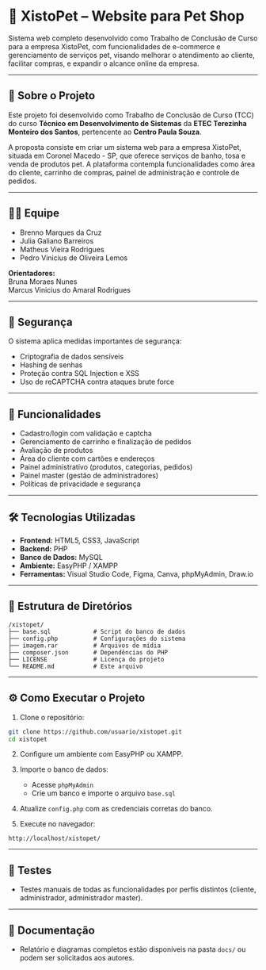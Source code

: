 
# 🐾 XistoPet – Website para Pet Shop

Sistema web completo desenvolvido como Trabalho de Conclusão de Curso para a empresa XistoPet, com funcionalidades de e-commerce e gerenciamento de serviços pet, visando melhorar o atendimento ao cliente, facilitar compras, e expandir o alcance online da empresa.

---

## 📘 Sobre o Projeto

Este projeto foi desenvolvido como Trabalho de Conclusão de Curso (TCC) do curso **Técnico em Desenvolvimento de Sistemas** da **ETEC Terezinha Monteiro dos Santos**, pertencente ao **Centro Paula Souza**.

A proposta consiste em criar um sistema web para a empresa XistoPet, situada em Coronel Macedo - SP, que oferece serviços de banho, tosa e venda de produtos pet. A plataforma contempla funcionalidades como área do cliente, carrinho de compras, painel de administração e controle de pedidos.

---

## 👨‍💻 Equipe

- Brenno Marques da Cruz  
- Julia Galiano Barreiros  
- Matheus Vieira Rodrigues  
- Pedro Vinicius de Oliveira Lemos  

**Orientadores:**  
Bruna Moraes Nunes  
Marcus Vinicius do Amaral Rodrigues

---

## 🔐 Segurança

O sistema aplica medidas importantes de segurança:
- Criptografia de dados sensíveis
- Hashing de senhas
- Proteção contra SQL Injection e XSS
- Uso de reCAPTCHA contra ataques brute force

---

## 🚀 Funcionalidades

- Cadastro/login com validação e captcha
- Gerenciamento de carrinho e finalização de pedidos
- Avaliação de produtos
- Área do cliente com cartões e endereços
- Painel administrativo (produtos, categorias, pedidos)
- Painel master (gestão de administradores)
- Políticas de privacidade e segurança

---

## 🛠 Tecnologias Utilizadas

- **Frontend:** HTML5, CSS3, JavaScript  
- **Backend:** PHP  
- **Banco de Dados:** MySQL  
- **Ambiente:** EasyPHP / XAMPP  
- **Ferramentas:** Visual Studio Code, Figma, Canva, phpMyAdmin, Draw.io

---

## 📂 Estrutura de Diretórios

```
/xistopet/
├── base.sql            # Script do banco de dados
├── config.php          # Configurações do sistema
├── imagem.rar          # Arquivos de mídia
├── composer.json       # Dependências do PHP
├── LICENSE             # Licença do projeto
└── README.md           # Este arquivo
```

---

## ⚙️ Como Executar o Projeto

1. Clone o repositório:

```bash
git clone https://github.com/usuario/xistopet.git
cd xistopet
```

2. Configure um ambiente com EasyPHP ou XAMPP.

3. Importe o banco de dados:
   - Acesse `phpMyAdmin`
   - Crie um banco e importe o arquivo `base.sql`

4. Atualize `config.php` com as credenciais corretas do banco.

5. Execute no navegador:

```
http://localhost/xistopet/
```

---

## 🧪 Testes

- Testes manuais de todas as funcionalidades por perfis distintos (cliente, administrador, administrador master).

---

## 📄 Documentação

- Relatório e diagramas completos estão disponíveis na pasta `docs/` ou podem ser solicitados aos autores.


